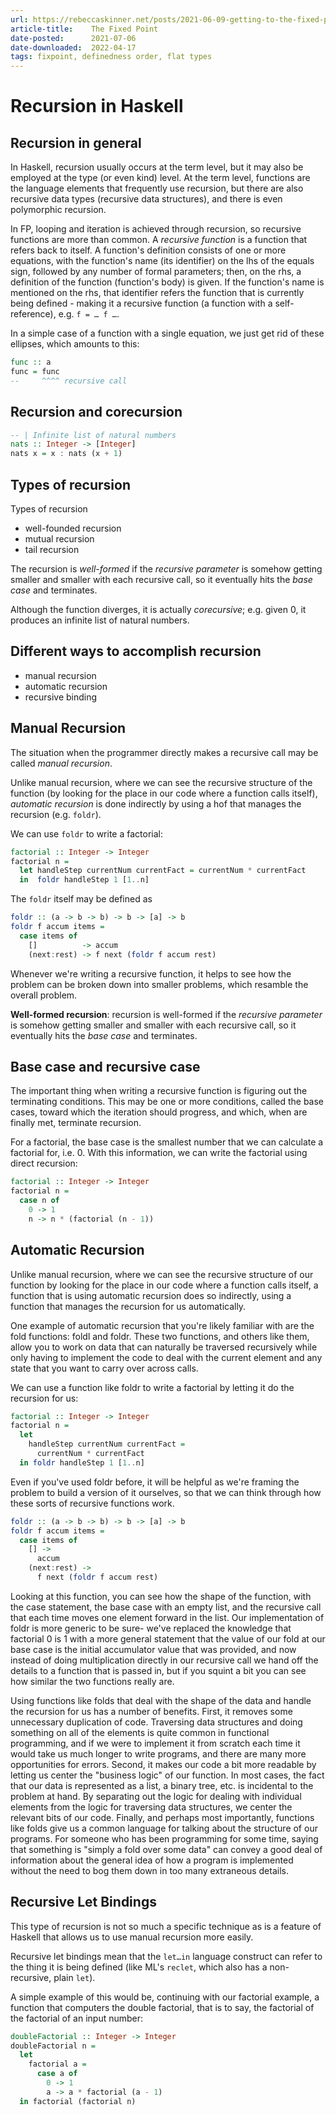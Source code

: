 ```yaml
---
url: https://rebeccaskinner.net/posts/2021-06-09-getting-to-the-fixed-point.html
article-title:    The Fixed Point
date-posted:      2021-07-06
date-downloaded:  2022-04-17
tags: fixpoint, definedness order, flat types
---
```

# Recursion in Haskell

## Recursion in general

In Haskell, recursion usually occurs at the term level, but it may also be employed at the type (or even kind) level. At the term level, functions are the language elements that frequently use recursion, but there are also recursive data types (recursive data structures), and there is even polymorphic recursion.

In FP, looping and iteration is achieved through recursion, so recursive functions are more than common. A *recursive function* is a function that refers back to itself. A function's definition consists of one or more equations, with the function's name (its identifier) on the lhs of the equals sign, followed by any number of formal parameters; then, on the rhs, a definition of the function (function's body) is given. If the function's name is mentioned on the rhs, that identifier refers the function that is currently being defined - making it a recursive function (a function with a self-reference), e.g. `f = … f …`.

In a simple case of a function with a single equation, we just get rid of these ellipses, which amounts to this:

```hs
func :: a
func = func
--     ^^^^ recursive call
```

## Recursion and corecursion

```hs
-- | Infinite list of natural numbers
nats :: Integer -> [Integer]
nats x = x : nats (x + 1)
```

## Types of recursion

Types of recursion
- well-founded recursion
- mutual recursion
- tail recursion

The recursion is *well-formed* if the *recursive parameter* is somehow getting smaller and smaller with each recursive call, so it eventually hits the *base case* and terminates.

Although the function diverges, it is actually *corecursive*; e.g. given 0, it produces an infinite list of natural numbers.


## Different ways to accomplish recursion

- manual recursion
- automatic recursion
- recursive binding

## Manual Recursion

The situation when the programmer directly makes a recursive call may be called *manual recursion*.

Unlike manual recursion, where we can see the recursive structure of the function (by looking for the place in our code where a function calls itself), *automatic recursion* is done indirectly by using a hof that manages the recursion (e.g. `foldr`).

We can use `foldr` to write a factorial:

```hs
factorial :: Integer -> Integer
factorial n =
  let handleStep currentNum currentFact = currentNum * currentFact
  in  foldr handleStep 1 [1..n]
```

The `foldr` itself may be defined as

```hs
foldr :: (a -> b -> b) -> b -> [a] -> b
foldr f accum items =
  case items of
    []          -> accum
    (next:rest) -> f next (foldr f accum rest)
```



Whenever we're writing a recursive function, it helps to see how the problem can be broken down into smaller problems, which resamble the overall problem.

**Well-formed recursion**: recursion is well-formed if the *recursive parameter* is somehow getting smaller and smaller with each recursive call, so it eventually hits the *base case* and terminates.

## Base case and recursive case

The important thing when writing a recursive function is figuring out the terminating conditions. This may be one or more conditions, called the base cases, toward which the iteration should progress, and which, when are finally met, terminate recursion.

For a factorial, the base case is the smallest number that we can calculate a factorial for, i.e. 0. With this information, we can write the factorial using direct recursion:

```hs
factorial :: Integer -> Integer
factorial n =
  case n of
    0 -> 1
    n -> n * (factorial (n - 1))
```




## Automatic Recursion

Unlike manual recursion, where we can see the recursive structure of our function by looking for the place in our code where a function calls itself, a function that is using automatic recursion does so indirectly, using a function that manages the recursion for us automatically.

One example of automatic recursion that you're likely familiar with are the fold functions: foldl and foldr. These two functions, and others like them, allow you to work on data that can naturally be traversed recursively while only having to implement the code to deal with the current element and any state that you want to carry over across calls.

We can use a function like foldr to write a factorial by letting it do the recursion for us:

```hs
factorial :: Integer -> Integer
factorial n =
  let
    handleStep currentNum currentFact =
      currentNum * currentFact
  in foldr handleStep 1 [1..n]
```

Even if you've used foldr before, it will be helpful as we're framing the problem to build a version of it ourselves, so that we can think through how these sorts of recursive functions work.

```hs
foldr :: (a -> b -> b) -> b -> [a] -> b
foldr f accum items =
  case items of
    [] ->
      accum
    (next:rest) ->
      f next (foldr f accum rest)
```

Looking at this function, you can see how the shape of the function, with the case statement, the base case with an empty list, and the recursive call that each time moves one element forward in the list. Our implementation of foldr is more generic to be sure- we've replaced the knowledge that factorial 0 is 1 with a more general statement that the value of our fold at our base case is the initial accumulator value that was provided, and now instead of doing multiplication directly in our recursive call we hand off the details to a function that is passed in, but if you squint a bit you can see how similar the two functions really are.

Using functions like folds that deal with the shape of the data and handle the recursion for us has a number of benefits. First, it removes some unnecessary duplication of code. Traversing data structures and doing something on all of the elements is quite common in functional programming, and if we were to implement it from scratch each time it would take us much longer to write programs, and there are many more opportunities for errors. Second, it makes our code a bit more readable by letting us center the "business logic" of our function. In most cases, the fact that our data is represented as a list, a binary tree, etc. is incidental to the problem at hand. By separating out the logic for dealing with individual elements from the logic for traversing data structures, we center the relevant bits of our code. Finally, and perhaps most importantly, functions like folds give us a common language for talking about the structure of our programs. For someone who has been programming for some time, saying that something is "simply a fold over some data" can convey a good deal of information about the general idea of how a program is implemented without the need to bog them down in too many extraneous details.

## Recursive Let Bindings

This type of recursion is not so much a specific technique as is a feature of Haskell that allows us to use manual recursion more easily.

Recursive let bindings mean that the `let…in` language construct can refer to the thing it is being defined (like ML's `reclet`, which also has a non-recursive, plain `let`).


A simple example of this would be, continuing with our factorial example, a function that computers the double factorial, that is to say, the factorial of the factorial of an input number:

```hs
doubleFactorial :: Integer -> Integer
doubleFactorial n =
  let
    factorial a =
      case a of
        0 -> 1
        a -> a * factorial (a - 1)
  in factorial (factorial n)
```
